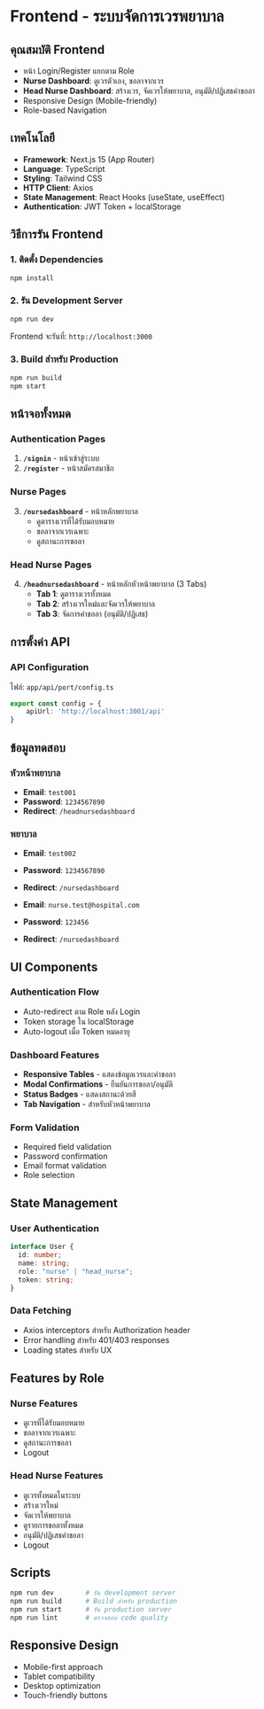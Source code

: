 # Frontend - ระบบจัดการเวรพยาบาล

## คุณสมบัติ Frontend
- หน้า Login/Register แยกตาม Role
- **Nurse Dashboard**: ดูเวรตัวเอง, ขอลาจากเวร
- **Head Nurse Dashboard**: สร้างเวร, จัดเวรให้พยาบาล, อนุมัติ/ปฏิเสธคำขอลา
- Responsive Design (Mobile-friendly)
- Role-based Navigation

## เทคโนโลยี
- **Framework**: Next.js 15 (App Router)
- **Language**: TypeScript
- **Styling**: Tailwind CSS
- **HTTP Client**: Axios
- **State Management**: React Hooks (useState, useEffect)
- **Authentication**: JWT Token + localStorage

## วิธีการรัน Frontend

### 1. ติดตั้ง Dependencies
```bash
npm install
```

### 2. รัน Development Server
```bash
npm run dev
```
Frontend จะรันที่: `http://localhost:3000`

### 3. Build สำหรับ Production
```bash
npm run build
npm start
```

## หน้าจอทั้งหมด

### Authentication Pages
1. **`/signin`** - หน้าเข้าสู่ระบบ
2. **`/register`** - หน้าสมัครสมาชิก

### Nurse Pages
3. **`/nursedashboard`** - หน้าหลักพยาบาล
   - ดูตารางเวรที่ได้รับมอบหมาย
   - ขอลาจากเวรเฉพาะ
   - ดูสถานะการขอลา

### Head Nurse Pages
4. **`/headnursedashboard`** - หน้าหลักหัวหน้าพยาบาล (3 Tabs)
   - **Tab 1**: ดูตารางเวรทั้งหมด
   - **Tab 2**: สร้างเวรใหม่และจัดเวรให้พยาบาล
   - **Tab 3**: จัดการคำขอลา (อนุมัติ/ปฏิเสธ)

## การตั้งค่า API

### API Configuration
ไฟล์: `app/api/port/config.ts`
```typescript
export const config = {
    apiUrl: 'http://localhost:3001/api'
}
```

## ข้อมูลทดสอบ

### หัวหน้าพยาบาล
- **Email**: `test001`
- **Password**: `1234567890`
- **Redirect**: `/headnursedashboard`

### พยาบาล
- **Email**: `test002`
- **Password**: `1234567890`
- **Redirect**: `/nursedashboard`

- **Email**: `nurse.test@hospital.com`
- **Password**: `123456`
- **Redirect**: `/nursedashboard`


## UI Components

### Authentication Flow
- Auto-redirect ตาม Role หลัง Login
- Token storage ใน localStorage
- Auto-logout เมื่อ Token หมดอายุ

### Dashboard Features
- **Responsive Tables** - แสดงข้อมูลเวรและคำขอลา
- **Modal Confirmations** - ยืนยันการขอลา/อนุมัติ
- **Status Badges** - แสดงสถานะด้วยสี
- **Tab Navigation** - สำหรับหัวหน้าพยาบาล

### Form Validation
- Required field validation
- Password confirmation
- Email format validation
- Role selection

## State Management

### User Authentication
```typescript
interface User {
  id: number;
  name: string;
  role: "nurse" | "head_nurse";
  token: string;
}
```

### Data Fetching
- Axios interceptors สำหรับ Authorization header
- Error handling สำหรับ 401/403 responses
- Loading states สำหรับ UX

## Features by Role

### Nurse Features
- ดูเวรที่ได้รับมอบหมาย
- ขอลาจากเวรเฉพาะ
- ดูสถานะการขอลา
- Logout

### Head Nurse Features
- ดูเวรทั้งหมดในระบบ
- สร้างเวรใหม่
- จัดเวรให้พยาบาล
- ดูรายการขอลาทั้งหมด
- อนุมัติ/ปฏิเสธคำขอลา
- Logout

## Scripts
```bash
npm run dev        # รัน development server
npm run build      # Build สำหรับ production
npm run start      # รัน production server
npm run lint       # ตรวจสอบ code quality
```

## Responsive Design
- Mobile-first approach
- Tablet compatibility
- Desktop optimization
- Touch-friendly buttons
